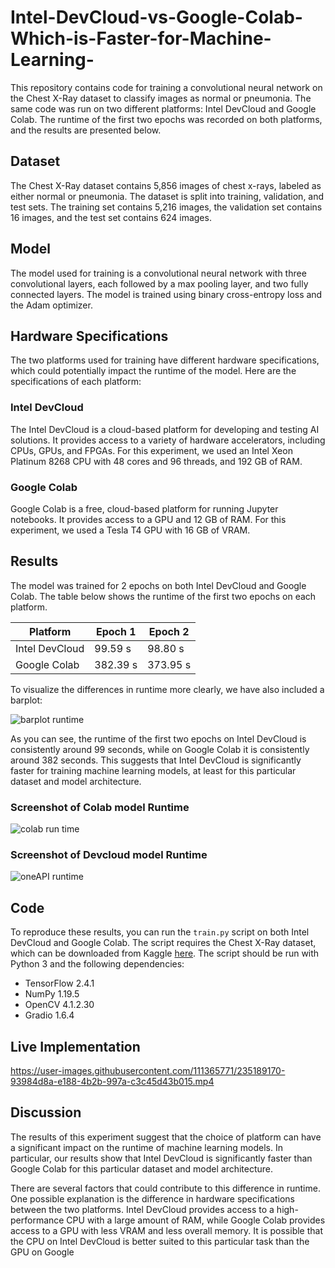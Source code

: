 # Intel-DevCloud-vs-Google-Colab-Which-is-Faster-for-Machine-Learning-
This repository contains code for training a convolutional neural network on the Chest X-Ray dataset to classify images as normal or pneumonia. The same code was run on two different platforms: Intel DevCloud and Google Colab. The runtime of the first two epochs was recorded on both platforms, and the results are presented below.


## Dataset

The Chest X-Ray dataset contains 5,856 images of chest x-rays, labeled as either normal or pneumonia. The dataset is split into training, validation, and test sets. The training set contains 5,216 images, the validation set contains 16 images, and the test set contains 624 images.

## Model

The model used for training is a convolutional neural network with three convolutional layers, each followed by a max pooling layer, and two fully connected layers. The model is trained using binary cross-entropy loss and the Adam optimizer.

## Hardware Specifications

The two platforms used for training have different hardware specifications, which could potentially impact the runtime of the model. Here are the specifications of each platform:

### Intel DevCloud

The Intel DevCloud is a cloud-based platform for developing and testing AI solutions. It provides access to a variety of hardware accelerators, including CPUs, GPUs, and FPGAs. For this experiment, we used an Intel Xeon Platinum 8268 CPU with 48 cores and 96 threads, and 192 GB of RAM.

### Google Colab

Google Colab is a free, cloud-based platform for running Jupyter notebooks. It provides access to a GPU and 12 GB of RAM. For this experiment, we used a Tesla T4 GPU with 16 GB of VRAM.

## Results

The model was trained for 2 epochs on both Intel DevCloud and Google Colab. The table below shows the runtime of the first two epochs on each platform.

| Platform        | Epoch 1 | Epoch 2 |
| ---------------|---------|---------|
| Intel DevCloud  | 99.59 s | 98.80 s |
| Google Colab    | 382.39 s| 373.95 s|

To visualize the differences in runtime more clearly, we have also included a barplot:

![barplot runtime](https://user-images.githubusercontent.com/111365771/235187635-eb6add6f-e8ab-4b3a-8801-8d2188455fcc.png)


As you can see, the runtime of the first two epochs on Intel DevCloud is consistently around 99 seconds, while on Google Colab it is consistently around 382 seconds. This suggests that Intel DevCloud is significantly faster for training machine learning models, at least for this particular dataset and model architecture.

### Screenshot of Colab model Runtime

![colab run time](https://user-images.githubusercontent.com/111365771/235187893-0d9844ba-c45d-4b72-81a8-9bb23dca621d.png)


### Screenshot of Devcloud model Runtime
![oneAPI runtime](https://user-images.githubusercontent.com/111365771/235186925-a7fb6dfc-9dd7-487b-ad9c-45c12f1a4a03.png)

## Code

To reproduce these results, you can run the `train.py` script on both Intel DevCloud and Google Colab. The script requires the Chest X-Ray dataset, which can be downloaded from Kaggle [here](https://www.kaggle.com/paultimothymooney/chest-xray-pneumonia). The script should be run with Python 3 and the following dependencies:

- TensorFlow 2.4.1
- NumPy 1.19.5
- OpenCV 4.1.2.30
- Gradio 1.6.4

## Live Implementation

https://user-images.githubusercontent.com/111365771/235189170-93984d8a-e188-4b2b-997a-c3c45d43b015.mp4

## Discussion
The results of this experiment suggest that the choice of platform can have a significant impact on the runtime of machine learning models. In particular, our results show that Intel DevCloud is significantly faster than Google Colab for this particular dataset and model architecture.

There are several factors that could contribute to this difference in runtime. One possible explanation is the difference in hardware specifications between the two platforms. Intel DevCloud provides access to a high-performance CPU with a large amount of RAM, while Google Colab provides access to a GPU with less VRAM and less overall memory. It is possible that the CPU on Intel DevCloud is better suited to this particular task than the GPU on Google


